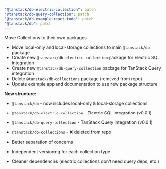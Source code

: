 ```yaml
---
"@tanstack/db-electric-collection": patch
"@tanstack/db-query-collection": patch
"@tanstack/db-example-react-todo": patch
"@tanstack/db": patch
---
```


Move Collections to their own packages

- Move local-only and local-storage collections to main `@tanstack/db` package
- Create new `@tanstack/db-electric-collection` package for Electric SQL integration
- Create new `@tanstack/db-query-collection` package for TanStack Query integration
- Delete `@tanstack/db-collections` package (removed from repo)
- Update example app and documentation to use new package structure

**New structure:**

- `@tanstack/db` - now includes local-only & local-storage collections
- `@tanstack/db-electric-collection` - Electric SQL integration (v0.0.1)
- `@tanstack/db-query-collection` - TanStack Query integration (v0.0.1)
- `@tanstack/db-collections` - ❌ deleted from repo

- Better separation of concerns
- Independent versioning for each collection type
- Cleaner dependencies (electric collections don't need query deps, etc.)
